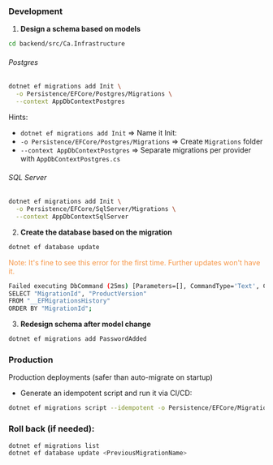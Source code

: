### Development
1. **Design a schema based on models**
```bash
cd backend/src/Ca.Infrastructure
```
###### Postgres
```bash
dotnet ef migrations add Init \
  -o Persistence/EFCore/Postgres/Migrations \
  --context AppDbContextPostgres
```
Hints:
* `dotnet ef migrations add Init` => Name it Init:
* `-o Persistence/EFCore/Postgres/Migrations` => Create `Migrations` folder
* `--context AppDbContextPostgres` => Separate migrations per provider with `AppDbContextPostgres.cs`

###### SQL Server
```bash
dotnet ef migrations add Init \
  -o Persistence/EFCore/SqlServer/Migrations \
  --context AppDbContextSqlServer
```

2. **Create the database based on the migration**
```bash
dotnet ef database update
```
<font color="#f79646">Note: It's fine to see this error for the first time. Further updates won't have it. </font>
```bash
Failed executing DbCommand (25ms) [Parameters=[], CommandType='Text', CommandTimeout='30']
SELECT "MigrationId", "ProductVersion"
FROM "__EFMigrationsHistory"
ORDER BY "MigrationId";
```


3. **Redesign schema after model change**
```bash
dotnet ef migrations add PasswordAdded
```

### Production
Production deployments (safer than auto-migrate on startup)
- Generate an idempotent script and run it via CI/CD:
```bash 
dotnet ef migrations script --idempotent -o Persistence/EFCore/Migrations/upgrade.sql
```

### Roll back (if needed):
```bash
dotnet ef migrations list
dotnet ef database update <PreviousMigrationName>
```